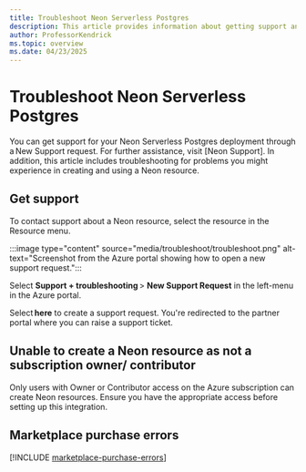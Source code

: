 ```yaml
---
title: Troubleshoot Neon Serverless Postgres
description: This article provides information about getting support and troubleshooting Neon Serverless Postgres (Preview).
author: ProfessorKendrick
ms.topic: overview
ms.date: 04/23/2025
---
```


# Troubleshoot Neon Serverless Postgres

You can get support for your Neon Serverless Postgres deployment through a New Support request. For further assistance, visit [Neon Support]. In addition, this article includes troubleshooting for problems you might experience in creating and using a Neon resource. 

## Get support 

To contact support about a Neon resource, select the resource in the Resource menu. 

   :::image type="content" source="media/troubleshoot/troubleshoot.png" alt-text="Screenshot from the Azure portal showing how to open a new support request.":::

Select **Support + troubleshooting** > **New Support Request** in the left-menu in the Azure portal.

Select **here** to create a support request. You're redirected to the partner portal where you can raise a support ticket.

## Unable to create a Neon resource as not a subscription owner/ contributor

Only users with Owner or Contributor access on the Azure subscription can create Neon resources. Ensure you have the appropriate access before setting up this integration.

## Marketplace purchase errors

[!INCLUDE [marketplace-purchase-errors](../includes/marketplace-purchase-errors.md)]